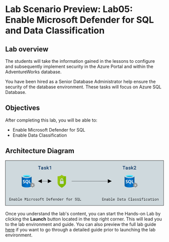 # Lab Scenario Preview: Lab05: Enable Microsoft Defender for SQL and Data Classification

## Lab overview

The students will take the information gained in the lessons to configure and subsequently implement security in the Azure Portal and within the AdventureWorks database.

You have been hired as a Senior Database Administrator help ensure the security of the database environment. These tasks will focus on Azure SQL Database.

## Objectives

After completing this lab, you will be able to:

- Enable Microsoft Defender for SQL
- Enable Data Classification

## Architecture Diagram

![](./images/preview05.png)

Once you understand the lab's content, you can start the Hands-on Lab by clicking the **Launch** button located in the top right corner. This will lead you to the lab environment and guide. You can also preview the full lab guide [here](https://experience.cloudlabs.ai/#/labguidepreview/ffeaaa6f-553e-40d1-9180-5104c15624af) if you want to go through a detailed guide prior to launching the lab environment. 
 